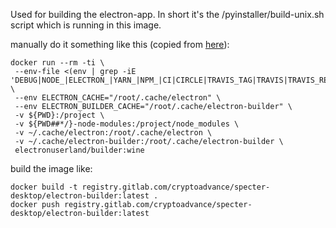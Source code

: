 Used for building the electron-app. In short it's the /pyinstaller/build-unix.sh script which is running in this image.

manually do it something like this (copied from [here](https://www.electron.build/multi-platform-build#build-electron-app-using-docker-on-a-local-machine)):

```
docker run --rm -ti \
 --env-file <(env | grep -iE 'DEBUG|NODE_|ELECTRON_|YARN_|NPM_|CI|CIRCLE|TRAVIS_TAG|TRAVIS|TRAVIS_REPO_|TRAVIS_BUILD_|TRAVIS_BRANCH|TRAVIS_PULL_REQUEST_|APPVEYOR_|CSC_|GH_|GITHUB_|BT_|AWS_|STRIP|BUILD_') \
 --env ELECTRON_CACHE="/root/.cache/electron" \
 --env ELECTRON_BUILDER_CACHE="/root/.cache/electron-builder" \
 -v ${PWD}:/project \
 -v ${PWD##*/}-node-modules:/project/node_modules \
 -v ~/.cache/electron:/root/.cache/electron \
 -v ~/.cache/electron-builder:/root/.cache/electron-builder \
 electronuserland/builder:wine
```

build the image like:

```
docker build -t registry.gitlab.com/cryptoadvance/specter-desktop/electron-builder:latest .
docker push registry.gitlab.com/cryptoadvance/specter-desktop/electron-builder:latest
```
